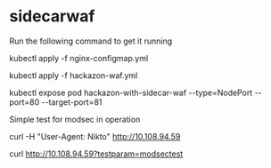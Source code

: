 # sidecarwaf

Run the following command to get it running 

 
kubectl apply -f nginx-configmap.yml

kubectl apply -f hackazon-waf.yml

kubectl expose pod hackazon-with-sidecar-waf --type=NodePort --port=80 --target-port=81 

Simple test for modsec in operation 

curl -H "User-Agent: Nikto" http://10.108.94.59
 
curl http://10.108.94.59?testparam=modsectest 
 
